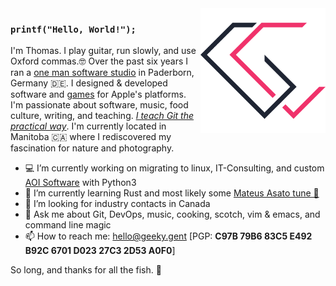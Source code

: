 <img width="200px" align="right" src="https://raw.githubusercontent.com/t89/t89/master/images/gg.svg"/>

### `printf("Hello, World!");`

I'm Thomas. I play guitar, run slowly, and use Oxford commas.🤓 Over the past six years I ran a [one man software studio](https://geeky.gent) in Paderborn, Germany 🇩🇪. I designed & developed software and [games](https://snip.rocks) for Apple's platforms. I'm passionate about software, music, food culture, writing, and teaching. _[I teach Git the practical way](https://git.coach)_. I'm currently located in Manitoba 🇨🇦 where I rediscovered my fascination for nature and photography.

- 💻 I’m currently working on migrating to linux, IT-Consulting, and custom [AOI Software](https://en.wikipedia.org/wiki/Automated_optical_inspection) with Python3
- 🌱 I’m currently learning Rust and most likely some [Mateus Asato tune 🎸](https://www.youtube.com/watch?v=eWazjfBJv-s)
- 🤔 I’m looking for industry contacts in Canada
- 💬️ Ask me about Git, DevOps, music, cooking, scotch, vim & emacs, and command line magic
- 📫 How to reach me: hello@geeky.gent [PGP: **C97B 79B6 83C5 E492 B92C 6701 D023 27C3 2D53 A0F0**]

So long, and thanks for all the fish. 🐬
